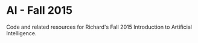 AI - Fall 2015
==============

Code and related resources for Richard's Fall 2015 Introduction to
Artificial Intelligence.